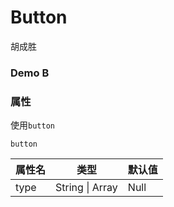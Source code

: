 # Button
胡成胜
<button-a></button-a>
<show-code :code="'%3Ctemplate%3E%0A%20%20%3Cdiv%3E%0A%20%20%20%20%3Cro-button%20%3Atype%3D%22%5B%27tiny%27%2C%20%27success%27%5D%22%3Etiny%20Button%3C/ro-button%3E%0A%20%20%20%20%3Cro-button%20%3Atype%3D%22%27small%27%22%3Esmall%20Button%3C/ro-button%3E%0A%20%20%20%20%3Cro-button%20%3Atype%3D%22%27clear%27%22%20%3Asub%3D%22%7B%20number%3A%20200%20%7D%22%3Enormal%20Button%3C/ro-button%3E%0A%20%20%20%20%3Cro-button%20%3Atype%3D%22%5B%27big%27%2C%20%27warning%27%5D%22%3Ebig%20Button%3C/ro-button%3E%0A%20%20%3C/div%3E%0A%3C/template%3E%0A%3Cscript%3E%0Aexport%20default%20%7B%0A%20%20name%3A%20%22ButtonA%22%0A%7D%3B%0A%3C/script%3E%0A%3Cstyle%20lang%3D%22less%22%20scoped%3E%0A.ro-button%20%7B%0A%20%20margin%3A%200%2010px%3B%0A%7D%0A%3C/style%3E%0A'"></show-code>


### Demo B

<button-b></button-b>
<show-code :code="'%3Ctemplate%3E%0A%20%20%3Cdiv%3E%0A%20%20%20%20%3Cro-button%20%3Atype%3D%22%5B%27big%27%2C%20%27danger%27%5D%22%3Ebig%20Button%3C/ro-button%3E%0A%20%20%20%20%3Cro-button%20%3Atype%3D%22%5B%27big%27%2C%20%27clear%27%2C%20%27danger%27%5D%22%3Ebig%20Button%3C/ro-button%3E%0A%20%20%20%20%3Cro-button%20%3Atype%3D%22%5B%27big%27%2C%20%27clear%27%2C%20%27danger%27%2C%20%27disable%27%5D%22%20%3Asub%3D%223%22%0A%20%20%20%20%20%20%3Ebig%20Button%3C/ro-button%0A%20%20%20%20%3E%0A%20%20%3C/div%3E%0A%3C/template%3E%0A%3Cscript%3E%0Aexport%20default%20%7B%0A%20%20name%3A%20%22ButtonA%22%0A%7D%3B%0A%3C/script%3E%0A%3Cstyle%20lang%3D%22less%22%20scoped%3E%0A.ro-button%20%7B%0A%20%20margin%3A%200%2010px%3B%0A%7D%0A%3C/style%3E%0A'"></show-code>


### 属性

使用`button`

```
button
```

| 属性名 | 类型            | 默认值 |
| ------ | --------------- | ------ |
| type   | String \| Array | Null   |
